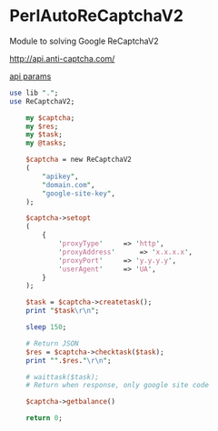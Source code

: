 # PerlAutoReCaptchaV2

Module to solving Google ReCaptchaV2

http://api.anti-captcha.com/

[api params](https://anticaptcha.atlassian.net/wiki/spaces/API/pages/5079089/NoCaptchaTask+Google+Recaptcha+puzzle+solving)


```perl
use lib ".";
use ReCaptchaV2;

	my $captcha;
	my $res;
	my $task;
	my @tasks;

	$captcha = new ReCaptchaV2
	(
		"apikey",
		"domain.com",
		"google-site-key",
	);

	$captcha->setopt
	(
		{
			'proxyType'		=> 'http',
			'proxyAddress'		=> 'x.x.x.x',
			'proxyPort'		=> 'y.y.y.y',
			'userAgent'		=> 'UA',
		}
	);

	$task = $captcha->createtask();
	print "$task\r\n";

	sleep 150;

	# Return JSON
	$res = $captcha->checktask($task);
	print "".$res."\r\n";

	# waittask($task);
	# Return when response, only google site code

	$captcha->getbalance()

	return 0;
```  
